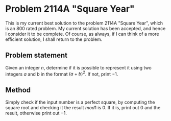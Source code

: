 # Problem 2114A "Square Year"
This is my current best solution to the problem 2114A "Square Year", which is an 800 rated problem. My current solution has been accepted, and hence I consider it to be complete. Of course, as always, if I can think of a more efficient solution, I shall return to the problem. 

## Problem statement
Given an integer $n$, determine if it is possible to represent it using two integers $a$ and $b$ in the format $(a + b) ^ 2$. If not, print $-1$.

## Method
Simply check if the input number is a perfect square, by computing the square root and checking it the result $mod 1$ is $0$. If it is, print out $0$ and the result, otherwise print out $-1$.
